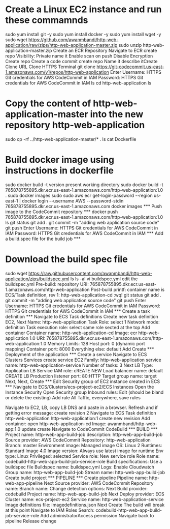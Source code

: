# Create a Linux EC2 instance and run these commamnds
sudo yum install git -y
sudo yum install docker -y
sudo yum install wget -y
sudo wget https://github.com/awanmbandi/http-web-application/raw/zips/http-web-application-master.zip
sudo unzip http-web-application-master.zip
	Create an ECR Repository
Navigate to ECR
create repo
Visibility: Private
name it <http-web-application>
Enable scan on push
Disable Encryption
Create repo
	Create a code commit
create repo
Name it <http-web-application>
describe itCreate
Clone URL
Clone HTTPS
Terminal
git clone https://git-codecommit.us-east-1.amazonaws.com/v1/repos/http-web-application
Enter Username: HTTPS Git credentials for AWS CodeCommit in IAM
Password: HTTPS Git credentials for AWS CodeCommit in IAM
ls
cd http-web-application
ls
# Copy the content of http-web-application-master into the new repository http-web-application
sudo cp -rf ../http-web-application-master/* .
ls
cat Dockerfile
# Build docker image using instructions in dockerfile
sudo docker build -t <ecr repo URI> version present working directory
sudo docker build -t 765878755895.dkr.ecr.us-east-1.amazonaws.com/http-web-application:1.0 .
sudo docker images
sudo sudo
aws ecr get-login-password --region us-east-1 | docker login --username AWS --password-stdin 765878755895.dkr.ecr.us-east-1.amazonaws.com
docker images
	*** Push image to the CodeCommit repository ***
docker push 765878755895.dkr.ecr.us-east-1.amazonaws.com/http-web-application:1.0
ls
git status
git add .
git commit -m "adding web application source code"
git push
Enter Username: HTTPS Git credentials for AWS CodeCommit in IAM
Password: HTTPS Git credentials for AWS CodeCommit in IAM
	*** Add a build.spec file for the build job ***
# Download the build spec file
sudo wget https://raw.githubusercontent.com/awanmbandi/http-web-application/zips/buildspec.yml
ls
ls -al
vi buildspec.yml
edit the buildspec.yml
	Pre-build: repository URI: 765878755895.dkr.ecr.us-east-1.amazonaws.com/http-web-application
	Post-build printf: container name is ECS/Task definition, rev 1: http-web-application-cd
:wq!
git status
git add .
git commit -m "adding web application source code"
git push
Enter Username: HTTPS Git credentials for AWS CodeCommit in IAM
Password: HTTPS Git credentials for AWS CodeCommit in IAM
	*** Create a task definition ***
Navigate to ECS
Task definitions
Create new task definition
EC2, Next
Name: http-web-application
Task Role: select 1
Network mode: definition
Task execution role: select same role sected at the top
Add container
	Container name: http-web-application-cd
	Image: ecr http-web-application 1.0 URI: 765878755895.dkr.ecr.us-east-1.amazonaws.com/http-web-application:1.0
	Memory Limits: 128
	Host port: 0 (dynamic port mapping)
	Container port: 8000
	Everything else: default
	Add
Create
	*** Deployment of the application ***
	Create a service
Navigate to ECS Clusters
Services
create service
EC2
Family: http-web-application
service name: http-web-application-service
Number of tasks: 3
Next
LB Type: Application LB
Service IAM role: cREATE NEW
Load balancer name: default
CREATE LB
	Production listener port: 80:HTTP
	Target group name: target
Next, Next, Create
	*** Edit Security group of EC2 instance created in ECS ***
Navigate to ECS/Clusters/ecs-project-ec2/ECS Instances
Open the Instance
Security
Open Security group
Inbound rules: Edit (should be bland or delete the existing)
Add rule
	All Taffic, everywhere, save rules
	
Navigate to EC2, LB, copy LB DNS and paste in a browser.
Refresh and if getting error message: create revision 2
Navigate to ECS
Task definition
 http-web-application
 http-web-application:1
create new revision
Add container: open http-web-application-cd
Image: awanmbandi/http-web-app:1.0
update
create
Navigate to CodeCommit
CodeBuild
	*** BUILD ***
Project name: http-web-app-build-job
description: http-web-app-build-job
Source provider: AWS CodeCommit
Repository: http-web-application
Branch: master
Environment image: Managed image
OS: Linux 2
Runtimes: Standard
Image 4.0
Image version: Always use latest image for runtime
Env type: Linux
Privileged: selected
Service role: New service role
Role name: codebuild-http-web-app-build-job-service-role
Build specifications: Use a buildspec file
Buildspec name: buildspec.yml
Logs:
	Enable Cloudwatch
	Group name: http-web-app-build-job
	Stream name: http-web-app-build-job
Create build project
	*** PIPELINE ***
Create pipeline
Pipeline name: http-web-app-pipeline
Next
Source provider: AWS CodeCommit
Repository name:
Branch name:
Change detection options:
Next
Build provider: codebuild
Project name: http-web-app-build-job
Next
Deploy provider: ECS
Cluster name: ecs-project-ec2
Service name: http-web-application-service
Image definitions file: imagedefinitions.json
Next
Create
The build will break at this point
Navigate to IAM
Roles
Search: codebuild-http-web-app-build-job-service-role
	Add administratorAccess permission
Navigate back to pipeline
Release change